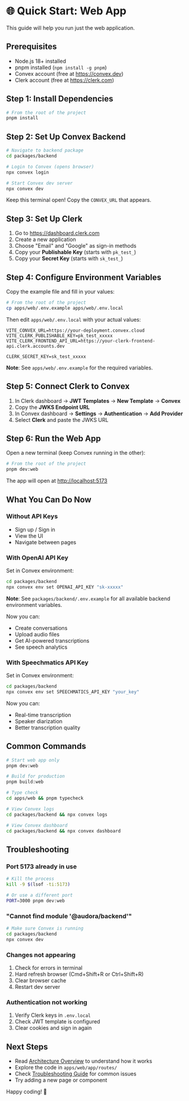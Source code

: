 # 🌐 Quick Start: Web App

This guide will help you run just the web application.

## Prerequisites

- Node.js 18+ installed
- pnpm installed (`npm install -g pnpm`)
- Convex account (free at <https://convex.dev>)
- Clerk account (free at <https://clerk.com>)

## Step 1: Install Dependencies

```bash
# From the root of the project
pnpm install
```

## Step 2: Set Up Convex Backend

```bash
# Navigate to backend package
cd packages/backend

# Login to Convex (opens browser)
npx convex login

# Start Convex dev server
npx convex dev
```

Keep this terminal open! Copy the `CONVEX_URL` that appears.

## Step 3: Set Up Clerk

1. Go to <https://dashboard.clerk.com>
2. Create a new application
3. Choose "Email" and "Google" as sign-in methods
4. Copy your **Publishable Key** (starts with `pk_test_`)
5. Copy your **Secret Key** (starts with `sk_test_`)

## Step 4: Configure Environment Variables

Copy the example file and fill in your values:

```bash
# From the root of the project
cp apps/web/.env.example apps/web/.env.local
```

Then edit `apps/web/.env.local` with your actual values:

```env
VITE_CONVEX_URL=https://your-deployment.convex.cloud
VITE_CLERK_PUBLISHABLE_KEY=pk_test_xxxxx
VITE_CLERK_FRONTEND_API_URL=https://your-clerk-frontend-api.clerk.accounts.dev

CLERK_SECRET_KEY=sk_test_xxxxx
```

**Note**: See `apps/web/.env.example` for the required variables.

## Step 5: Connect Clerk to Convex

1. In Clerk dashboard → **JWT Templates** → **New Template** → **Convex**
2. Copy the **JWKS Endpoint URL**
3. In Convex dashboard → **Settings** → **Authentication** → **Add Provider**
4. Select **Clerk** and paste the JWKS URL

## Step 6: Run the Web App

Open a new terminal (keep Convex running in the other):

```bash
# From the root of the project
pnpm dev:web
```

The app will open at <http://localhost:5173>

## What You Can Do Now

### Without API Keys

- Sign up / Sign in
- View the UI
- Navigate between pages

### With OpenAI API Key

Set in Convex environment:

```bash
cd packages/backend
npx convex env set OPENAI_API_KEY "sk-xxxxx"
```

**Note**: See `packages/backend/.env.example` for all available backend environment variables.

Now you can:

- Create conversations
- Upload audio files
- Get AI-powered transcriptions
- See speech analytics

### With Speechmatics API Key

Set in Convex environment:

```bash
cd packages/backend
npx convex env set SPEECHMATICS_API_KEY "your_key"
```

Now you can:

- Real-time transcription
- Speaker diarization
- Better transcription quality

## Common Commands

```bash
# Start web app only
pnpm dev:web

# Build for production
pnpm build:web

# Type check
cd apps/web && pnpm typecheck

# View Convex logs
cd packages/backend && npx convex logs

# View Convex dashboard
cd packages/backend && npx convex dashboard
```

## Troubleshooting

### Port 5173 already in use

```bash
# Kill the process
kill -9 $(lsof -ti:5173)

# Or use a different port
PORT=3000 pnpm dev:web
```

### "Cannot find module '@audora/backend'"

```bash
# Make sure Convex is running
cd packages/backend
npx convex dev
```

### Changes not appearing

1. Check for errors in terminal
2. Hard refresh browser (Cmd+Shift+R or Ctrl+Shift+R)
3. Clear browser cache
4. Restart dev server

### Authentication not working

1. Verify Clerk keys in `.env.local`
2. Check JWT template is configured
3. Clear cookies and sign in again

## Next Steps

- Read [Architecture Overview](./ARCHITECTURE.md) to understand how it works
- Explore the code in `apps/web/app/routes/`
- Check [Troubleshooting Guide](./TROUBLESHOOTING.md) for common issues
- Try adding a new page or component

Happy coding! 🚀
